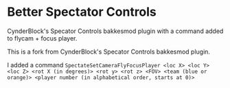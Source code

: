 # Better Spectator Controls

CynderBlock's Specator Controls bakkesmod plugin with a command added to flycam + focus player.

This is a fork from CynderBlock's Specator Controls bakkesmod plugin.

I added a command `SpectateSetCameraFlyFocusPlayer <loc X> <loc Y> <loc Z> <rot X (in degrees)> <rot y> <rot z> <FOV> <team (blue or orange)> <player number (in alphabetical order, starts at 0)>`
